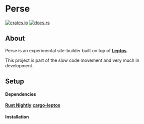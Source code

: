 
# Perse

[![crates.io](https://img.shields.io/crates/v/perse.svg)](https://crates.io/crates/perse) [![docs.rs](https://docs.rs/perse/badge.svg)](https://docs.rs/perse)

## About

Perse is an experimental site-builder built on top of [**Leptos**](https://github.com/leptos-rs/leptos).

This project is part of the slow code movement and very much in development.
<br>

## Setup

#### Dependencies

[**Rust Nightly**](https://rust-lang.github.io/rustup/concepts/channels.html)
[**cargo-leptos**](https://github.com/leptos-rs/cargo-leptos)

#### Installation

```
```
